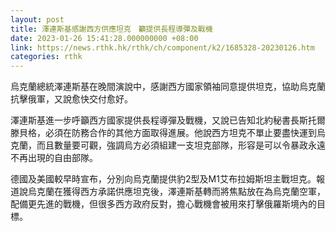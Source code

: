 ```yaml
---
layout: post
title: 澤連斯基感謝西方供應坦克　籲提供長程導彈及戰機
date: 2023-01-26 15:41:28.000000000 +08:00
link: https://news.rthk.hk/rthk/ch/component/k2/1685328-20230126.htm
categories: rthk
---
```


烏克蘭總統澤連斯基在晚間演說中，感謝西方國家領袖同意提供坦克，協助烏克蘭抗擊俄軍，又說愈快交付愈好。

澤連斯基進一步呼籲西方國家提供長程導彈及戰機，又說已告知北約秘書長斯托爾滕貝格，必須在防務合作的其他方面取得進展。他說西方坦克不單止要盡快運到烏克蘭，而且數量要可觀，強調烏方必須組建一支坦克部隊，形容是可以令暴政永遠不再出現的自由部隊。

德國及美國較早時宣布，分別向烏克蘭提供豹2型及M1艾布拉姆斯坦主戰坦克。報道說烏克蘭在獲得西方承諾供應坦克後，澤連斯基轉而將焦點放在為烏克蘭空軍，配備更先進的戰機，但很多西方政府反對，擔心戰機會被用來打擊俄羅斯境內的目標。
